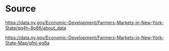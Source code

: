 # Source

https://data.ny.gov/Economic-Development/Farmers-Markets-in-New-York-State/qq4h-8p86/about_data 

https://data.ny.gov/Economic-Development/Farmers-Markets-in-New-York-State-Map/gfni-eg8a

